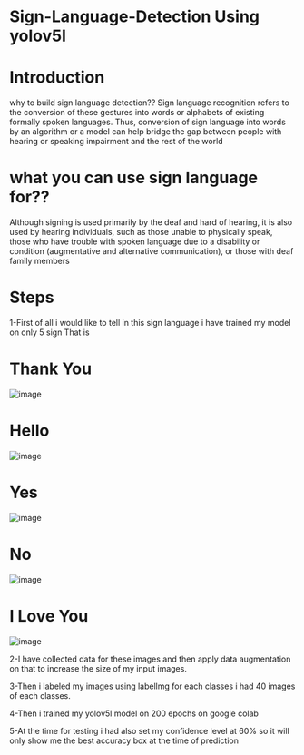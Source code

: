 # Sign-Language-Detection Using yolov5l











# Introduction

why to build sign language detection??
Sign language recognition refers to the conversion of these gestures into words or alphabets of existing formally spoken languages. Thus, conversion of sign language into words by an algorithm or a model can help bridge the gap between people with hearing or speaking impairment and the rest of the world

# what you can use sign language for??

Although signing is used primarily by the deaf and hard of hearing, it is also used by hearing individuals, such as those unable to physically speak, those who have trouble with spoken language due to a disability or condition (augmentative and alternative communication), or those with deaf family members



# Steps
1-First of all i would like to tell in this sign language i have trained my model on only 5 sign That is
# Thank You
![image](https://user-images.githubusercontent.com/78307104/132890836-984a91c0-610c-4335-bb78-15d93bceba93.png)

# Hello
![image](https://user-images.githubusercontent.com/78307104/132891017-8c69e33c-c444-40c7-a290-b56a12820833.png)

# Yes
![image](https://user-images.githubusercontent.com/78307104/132891077-f4e92b46-58b1-4452-969f-940ddc93ae54.png)

# No
![image](https://user-images.githubusercontent.com/78307104/132891123-8acf0e35-d41d-406a-a703-285ef419f61c.png)

# I Love You
![image](https://user-images.githubusercontent.com/78307104/132891201-658aab41-d7ff-4038-83cf-be68b1b3f072.png)

2-I have collected data for these images and then apply data augmentation on that to increase the size of my input images.

3-Then i labeled my images using labellmg for each classes i had 40 images of each classes.

4-Then i trained my yolov5l model on 200 epochs on google colab 

5-At the time for testing i had also set my confidence level at 60% so it will only show me the best accuracy box at the time of prediction













